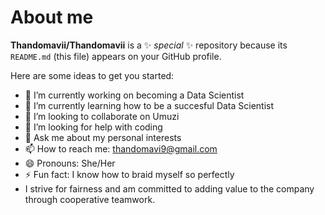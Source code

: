 # About me


**Thandomavii/Thandomavii** is a ✨ _special_ ✨ repository because its `README.md` (this file) appears on your GitHub profile.

Here are some ideas to get you started:

- 🔭 I’m currently working on becoming a Data Scientist
- 🌱 I’m currently learning how to be a succesful Data Scientist
- 👯 I’m looking to collaborate on Umuzi
- 🤔 I’m looking for help with coding
- 💬 Ask me about my personal interests
- 📫 How to reach me: thandomavi9@gmail.com
- 😄 Pronouns: She/Her
- ⚡ Fun fact: I know how to braid myself so perfectly
- I strive for fairness and am committed to adding value to the company through cooperative teamwork.

